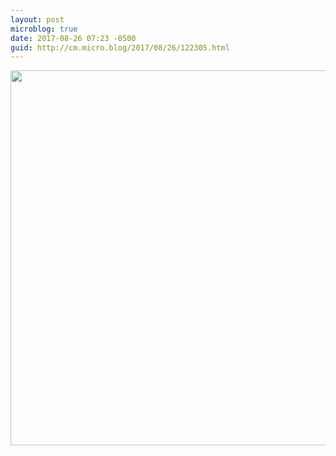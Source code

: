 ```yaml
---
layout: post
microblog: true
date: 2017-08-26 07:23 -0500
guid: http://cm.micro.blog/2017/08/26/122305.html
---
```


<img src="http://chadmoore.net/uploads/2017/584bfca6d7.jpg" width="600" height="600" />
